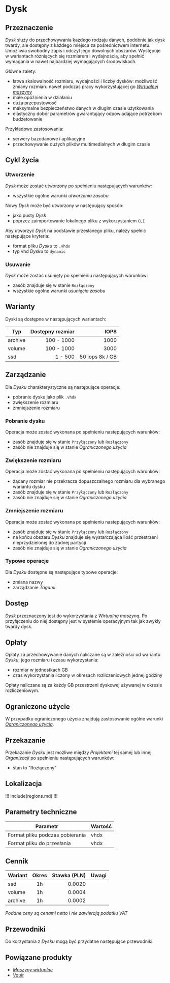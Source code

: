 # Dysk

## Przeznaczenie

*Dysk* służy do przechowywania każdego rodzaju danych, podobnie jak dysk twardy, ale dostępny z każdego miejsca za pośrednictwem internetu. Umożliwia swobodny zapis i odczyt jego dowolnych obszarów. Występuje w wariantach różniących się rozmiarem i wydajnością, aby spełnić wymagania w nawet najbardziej wymagających środowiskach. 

Główne zalety:

* łatwa skalowalność rozmiaru, wydajności i liczby dysków: możliwość zmiany rozmiaru nawet podczas pracy wykorzystującej go *[Wirtualnej maszyny](/resource/compute/virtual-machine.md)*
* małe opóźnienia w działaniu
* duża przepustowość 
* maksymalne bezpieczeństwo danych w długim czasie użytkowania
* elastyczny dobór parametrów gwarantujący odpowiadające potrzebom budżetowanie

Przykładowe zastosowania:

* serwery bazodanowe i aplikacyjne
* przechowywanie dużych plików multimedialnych w długim czasie

## Cykl życia

### Utworzenie

*Dysk* może zostać utworzony po spełnieniu następujących warunków: 

 * wszystkie ogólne warunki *utworzenia zasobu*

Nowy *Dysk* może być utworzony w następujący sposób:

* jako pusty *Dysk*
* poprzez zaimportowanie lokalnego pliku z wykorzystaniem `CLI`

Aby utworzyć *Dysk* na podstawie przesłanego pliku, należy spełnić następujące kryteria:

* format pliku *Dysku* to `.vhdx`
* typ vhd *Dysku* to `dynamic`

### Usuwanie

*Dysk* może zostać usunięty po spełnieniu następujących warunków: 

* zasób znajduje się w stanie ```Rozłączony```
* wszystkie ogólne warunki *usunięcia zasobu*

## Warianty

Dyski są dostępne w następujących wariantach:

Typ     | Dostępny rozmiar | IOPS
------- | ---------------: | ----:
archive |       100 - 1000 | 1000
volume  |       100 - 1000 | 3000
ssd     |          1 - 500 | 50 iops 8k / GB

## Zarządzanie

Dla *Dysku* charakterystyczne są następujące operacje:

* pobranie dysku jako plik `.vhdx`
* zwiększenie rozmiaru
* zmniejszenie rozmiaru

### Pobranie dysku

Operacja może zostać wykonana po spełnieniu następujących warunków: 

* zasób znajduje się w stanie ```Przyłączony``` lub ```Rozłączony```
* zasób nie znajduje się w stanie *Ograniczonego użycia*

### Zwiększenie rozmiaru

Operacja może zostać wykonana po spełnieniu następujących warunków: 

* żądany rozmiar nie przekracza dopuszczalnego rozmiaru dla wybranego wariantu dysku
* zasób znajduje się w stanie ```Przyłączony``` lub ```Rozłączony```
* zasób nie znajduje się w stanie *Ograniczonego użycia*

### Zmniejszenie rozmiaru

Operacja może zostać wykonana po spełnieniu następujących warunków: 

* zasób znajduje się w stanie ```Przyłączony``` lub ```Rozłączony```
* na końcu obszaru *Dysku* znajduje się wystarczająca ilość przestrzeni nieprzydzielonej do żadnej partycji
* zasób nie znajduje się w stanie *Ograniczonego użycia*

### Typowe operacje

Dla *Dysku* dostępne są następujące typowe operacje:

* zmiana nazwy
* zarządzanie *Tagami*

## Dostęp

*Dysk* przeznaczony jest do wykorzystania z *Wirtualną maszyną*. Po przyłączeniu do niej dostępny jest w systemie operacyjnym tak jak zwykły twardy dysk.

## Opłaty

Opłaty za przechowywanie danych naliczane są w zależności od wariantu *Dysku*, jego rozmiaru i czasu wykorzystania:

   * rozmiar w jednostkach GB
   * czas wykorzystania liczony w okresach rozliczeniowych jednej godziny

Opłaty naliczane są za każdy GB przestrzeni dyskowej używanej w okresie rozliczeniowym.

## Ograniczone użycie

W przypadku ograniczonego użycia znajdują zastosowanie ogólne warunki *[Ograniczonego użycia](/platform/resource.md#ograniczone-uzycie)*.

## Przekazanie

Przekazanie *Dysku* jest możliwe między *Projektami* tej samej lub innej *Organizacji* po spełnieniu następujących warunków:

* stan to "Rozłączony"

## Lokalizacja

!!! include(regions.md) !!!

## Parametry techniczne

Parametr                        | Wartość
------------------------------- | -------
Format pliku podczas pobierania | vhdx
Format pliku do przesłania      | vhdx

## Cennik

Wariant   | Okres  | Stawka (PLN) | Uwagi
--------- | :----: | -----------: | :----:
ssd       |   1h   |       0.0020 | 
volume    |   1h   |       0.0004 | 
archive   |   1h   |       0.0002 | 

*Podane ceny są cenami netto i nie zawierają podatku VAT*

## Przewodniki

Do korzystania z *Dysku* mogą być przydatne następujące przewodniki:

<PageList path_re="guide/storage/disk/"/>
 
## Powiązane produkty

* *[Maszyny wirtualne](/resource/compute/virtual-machine.md)*
* *[Vault](/resource/storage/vault.md)*
